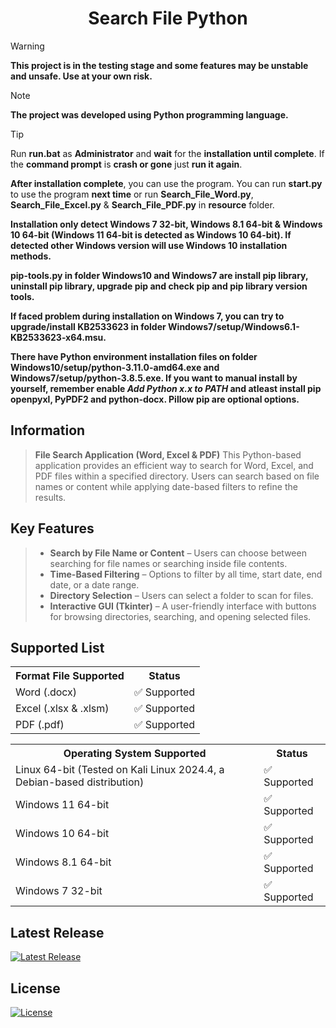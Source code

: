 <h1 align="center">Search File Python</h1>


> [!WARNING]
> **This project is in the testing stage and some features may be unstable and unsafe. Use at your own risk.**


> [!NOTE]
> **The project was developed using Python programming language.**

> [!TIP]
> Run **run.bat** as **Administrator** and **wait** for the **installation until complete**. If the **command prompt** is **crash or gone** just **run it again**.
>
> **After installation complete**, you can use the program. You can run **start.py** to use the program **next time** or run **Search_File_Word.py**, **Search_File_Excel.py** & **Search_File_PDF.py** in **resource** folder.
>
> **Installation only detect Windows 7 32-bit, Windows 8.1 64-bit & Windows 10 64-bit (Windows 11 64-bit is detected as Windows 10 64-bit). If detected other Windows version will use Windows 10 installation methods.**
>
> **pip-tools.py in folder Windows10 and Windows7 are install pip library, uninstall pip library, upgrade pip and check pip and pip library version tools.**
>
> **If faced problem during installation on Windows 7, you can try to upgrade/install KB2533623 in folder Windows7/setup/Windows6.1-KB2533623-x64.msu.**
>
> **There have Python environment installation files on folder Windows10/setup/python-3.11.0-amd64.exe and Windows7/setup/python-3.8.5.exe. If you want to manual install by yourself, remember enable *Add Python x.x to PATH* and atleast install pip openpyxl, PyPDF2 and python-docx. Pillow pip are optional options.**

## **Information**

>**File Search Application (Word, Excel & PDF)**
>This Python-based application provides an efficient way to search for Word, Excel, and PDF files within a specified directory. Users can search based on file names or content while applying date-based filters to refine the results.

## **Key Features**
>- **Search by File Name or Content** – Users can choose between searching for file names or searching inside file contents.
>- **Time-Based Filtering** – Options to filter by all time, start date, end date, or a date range.
>- **Directory Selection** – Users can select a folder to scan for files.
>- **Interactive GUI (Tkinter)** – A user-friendly interface with buttons for browsing directories, searching, and opening selected files.

## **Supported List**

<table>
  <tr>
    <th>Format File Supported</th>
    <th>Status</th>
  </tr>
  <tr>
    <td>Word (.docx)</td>
    <td>✅ Supported</td>
  </tr>
  <tr>
    <td>Excel (.xlsx & .xlsm)</td>
    <td>✅ Supported</td>
  </tr>
  <tr>
    <td>PDF (.pdf)</td>
    <td>✅ Supported</td>
  </tr>
</table>


<table>
  <tr>
    <th>Operating System Supported</th>
    <th>Status</th>
  </tr>
  <tr>
    <td>Linux 64-bit (Tested on Kali Linux 2024.4, a Debian-based distribution)</td>
    <td>✅ Supported</td>
  </tr>
  <tr>
    <td>Windows 11 64-bit</td>
    <td>✅ Supported</td>
  </tr>
  <tr>
    <td>Windows 10 64-bit</td>
    <td>✅ Supported</td>
  </tr>
  <tr>
    <td>Windows 8.1 64-bit</td>
    <td>✅ Supported</td>
  </tr>
  <tr>
    <td>Windows 7 32-bit</td>
    <td>✅ Supported</td>
  </tr>
</table>

## Latest Release 

[![Latest Release](https://img.shields.io/github/v/release/Jacob7179/Search-File-Python?sort=date&logo=github&label=latest&style=for-the-badge)](https://github.com/Jacob7179/Search-File-Python/releases/latest)

## License

[![License](https://img.shields.io/github/license/Jacob7179/Search-File-Python?logo=github&style=for-the-badge)](LICENSE)
